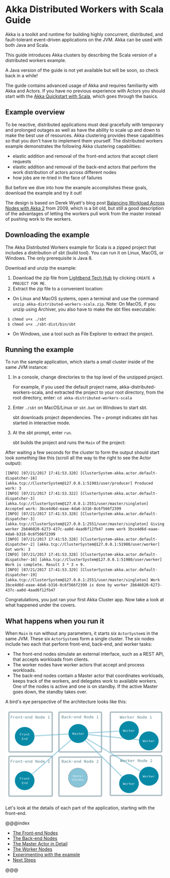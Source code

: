 # Akka Distributed Workers with Scala Guide
 
Akka is a toolkit and runtime for building highly concurrent, distributed, and fault-tolerant event-driven applications on the JVM. Akka can be used with both Java and Scala.

This guide introduces Akka clusters by describing the Scala version of a distributed workers example. 

A Java version of the guide is not yet available but will be soon, so check back in a while!

The guide contains advanced usage of Akka and requires familiarity with Akka and Actors. If you have no previous experience with Actors you should start with the [Akka Quickstart with Scala](http://developer.lightbend.com/guides/akka-quickstart-scala/), which goes through the basics.

## Example overview

To be reactive, distributed applications must deal gracefully with temporary and prolonged outages as well as have the ability to scale up and down to make the best use of resources. Akka clustering provides these capabilities so that you don't have to implement them yourself. The distributed workers example demonstrates the following Akka clustering capabilities:

 * elastic addition and removal of the front-end actors that accept client requests
 * elastic addition and removal of the back-end actors that perform the work distribution of actors across different nodes
 * how jobs are re-tried in the face of failures

But before we dive into how the example accomplishes these goals, download the example and try it out!

The design is based on Derek Wyatt's blog post [Balancing Workload Across Nodes with Akka 2](http://letitcrash.com/post/29044669086/balancing-workload-across-nodes-with-akka-2) from 2009, which is a bit old, but still a good description of the advantages of letting the workers pull work from the master instead of pushing work to the workers.

## Downloading the example 

The Akka Distributed Workers example for Scala is a zipped project that includes a distribution of sbt (build tool). You can run it on Linux, MacOS, or Windows. The only prerequisite is Java 8.

Download and unzip the example:

1. Download the zip file from [Lightbend Tech Hub](https://developer.lightbend.com/start/?group=akka&project=akka-distributed-workers-scala) by clicking `CREATE A PROJECT FOR ME`. 
1. Extract the zip file to a convenient location: 
  - On Linux and MacOS systems, open a terminal and use the command `unzip akka-distributed-workers-scala.zip`. Note: On MacOS, if you unzip using Archiver, you also have to make the sbt files executable:
```
 $ chmod u+x ./sbt
 $ chmod u+x ./sbt-dist/bin/sbt
```
  - On Windows, use a tool such as File Explorer to extract the project. 

## Running the example

To run the sample application, which starts a small cluster inside of the same JVM instance:

1. In a console, change directories to the top level of the unzipped project.
 
    For example, if you used the default project name, akka-distributed-workers-scala, and extracted the project to your root directory,
    from the root directory, enter: `cd akka-distributed-workers-scala`

1. Enter `./sbt` on MacOS/Linux or `sbt.bat` on Windows to start sbt.
 
    sbt downloads project dependencies. The `>` prompt indicates sbt has started in interactive mode.

1. At the sbt prompt, enter `run`.
 
    sbt builds the project and runs the `Main` of the project:

After waiting a few seconds for the cluster to form the output should start look _something_ like this (scroll all the way to the right to see the Actor output):
 
```
[INFO] [07/21/2017 17:41:53.320] [ClusterSystem-akka.actor.default-dispatcher-16] [akka.tcp://ClusterSystem@127.0.0.1:51983/user/producer] Produced work: 3
[INFO] [07/21/2017 17:41:53.322] [ClusterSystem-akka.actor.default-dispatcher-3] [akka.tcp://ClusterSystem@127.0.0.1:2551/user/master/singleton] Accepted work: 3bce4d6d-eaae-4da6-b316-0c6f566f2399
[INFO] [07/21/2017 17:41:53.328] [ClusterSystem-akka.actor.default-dispatcher-3] [akka.tcp://ClusterSystem@127.0.0.1:2551/user/master/singleton] Giving worker 2b646020-6273-437c-aa0d-4aad6f12fb47 some work 3bce4d6d-eaae-4da6-b316-0c6f566f2399
[INFO] [07/21/2017 17:41:53.328] [ClusterSystem-akka.actor.default-dispatcher-2] [akka.tcp://ClusterSystem@127.0.0.1:51980/user/worker] Got work: 3
[INFO] [07/21/2017 17:41:53.328] [ClusterSystem-akka.actor.default-dispatcher-16] [akka.tcp://ClusterSystem@127.0.0.1:51980/user/worker] Work is complete. Result 3 * 3 = 9.
[INFO] [07/21/2017 17:41:53.329] [ClusterSystem-akka.actor.default-dispatcher-19] [akka.tcp://ClusterSystem@127.0.0.1:2551/user/master/singleton] Work 3bce4d6d-eaae-4da6-b316-0c6f566f2399 is done by worker 2b646020-6273-437c-aa0d-4aad6f12fb47
```
   
Congratulations, you just ran your first Akka Cluster app. Now take a look at what happened under the covers. 

## What happens when you run it

When `Main` is run without any parameters, it starts six `ActorSystem`s in the same JVM. These six `ActorSystem`s form a single cluster. The six nodes include two each that perform front-end, back-end, and worker tasks:

 * The front-end nodes simulate an external interface, such as a REST API, that accepts workloads from clients.
 * The worker nodes have worker actors that accept and process workloads.
 * The back-end nodes contain a Master actor that coordinates workloads, keeps track of the workers, and delegates work to available workers. One of the nodes is active and one is on standby. If the active Master goes down, the standby takes over.

A bird's eye perspective of the architecture looks like this:

![Overview](images/cluster-nodes.png)

Let's look at the details of each part of the application, starting with the front-end.

@@@index

* [The Front-end Nodes](front-end.md)
* [The Back-end Nodes](back-end.md)
* [The Master Actor in Detail](master-in-detail.md)
* [The Worker Nodes](worker.md)
* [Experimenting with the example](experimenting.md)
* [Next Steps](next-steps.md)

@@@
